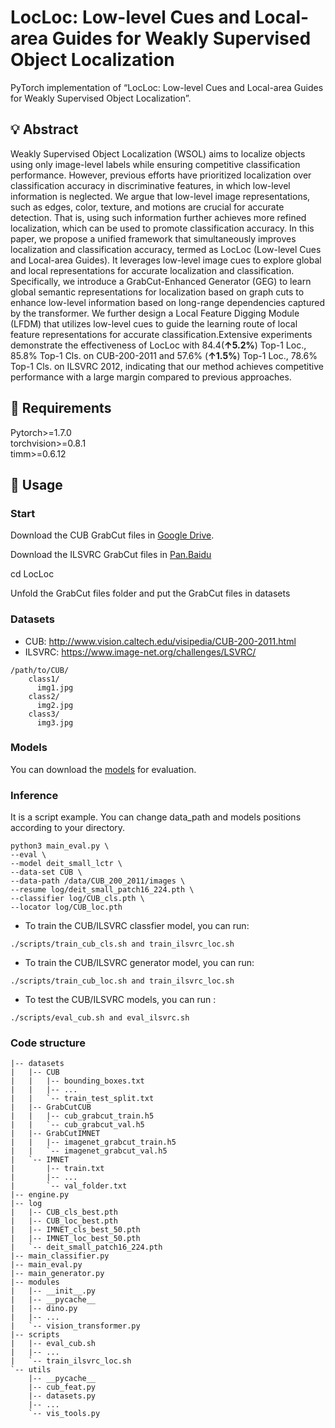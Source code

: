 # LocLoc: Low-level Cues and Local-area Guides for Weakly Supervised Object Localization
PyTorch implementation of “LocLoc: Low-level Cues and Local-area Guides for Weakly Supervised Object Localization”.

## 💡 Abstract
Weakly Supervised Object Localization (WSOL) aims to localize objects using only image-level labels while ensuring competitive classification performance. However, previous efforts have prioritized localization over classification accuracy in discriminative features, in which low-level information is neglected. We argue that low-level image representations, such as edges, color, texture, and motions are crucial for accurate detection. That is, using such information further achieves more refined localization, which can be used to promote classification accuracy.
In this paper, we propose a unified framework that simultaneously improves localization and classification accuracy, termed as LocLoc (Low-level Cues and Local-area Guides). It leverages low-level image cues to explore global and local representations for accurate localization and classification. Specifically, we introduce a GrabCut-Enhanced Generator (GEG) to learn global semantic representations for localization based on graph cuts to enhance low-level information based on long-range dependencies captured by the transformer. We further design a Local Feature Digging Module (LFDM) that utilizes low-level cues to guide the learning route of local feature representations for accurate classification.Extensive experiments demonstrate the effectiveness of LocLoc with 84.4(**↑5.2%**) Top-1 Loc., 85.8% Top-1 Cls. on CUB-200-2011 and 57.6% (**↑1.5%**) Top-1 Loc., 78.6% Top-1 Cls. on ILSVRC 2012, indicating that our method achieves competitive performance with a large margin compared to previous approaches.

## 🔑 Requirements
Pytorch>=1.7.0<br>
torchvision>=0.8.1<br>
timm>=0.6.12<br>

## 🎃 Usage

### Start
Download the CUB GrabCut files in [Google Drive](https://drive.google.com/drive/folders/15litgloea5to9qGbgY9pkjNC_WwHRWZw?usp=sharing).

Download the ILSVRC GrabCut files in [Pan.Baidu]()

cd LocLoc

Unfold the GrabCut files folder and put the GrabCut files in datasets

### Datasets
- CUB: http://www.vision.caltech.edu/visipedia/CUB-200-2011.html
- ILSVRC: https://www.image-net.org/challenges/LSVRC/
```
/path/to/CUB/
    class1/
      img1.jpg
    class2/
      img2.jpg
    class3/
      img3.jpg
```

### Models
You can download the [models](https://drive.google.com/drive/folders/1D9tMZjXqlPVDzRIi_18zRwF4kWwuSfZt?usp=sharing) for evaluation.

### Inference
It is a script example. You can change data_path and models positions according to your directory.
```
python3 main_eval.py \
--eval \
--model deit_small_lctr \
--data-set CUB \
--data-path /data/CUB_200_2011/images \
--resume log/deit_small_patch16_224.pth \
--classifier log/CUB_cls.pth \
--locator log/CUB_loc.pth
```

- To train the CUB/ILSVRC classfier model, you can run:
```
./scripts/train_cub_cls.sh and train_ilsvrc_loc.sh
```

- To train the CUB/ILSVRC generator model, you can run:
```
./scripts/train_cub_loc.sh and train_ilsvrc_loc.sh
```

-  To test the CUB/ILSVRC models, you can run :
```
./scripts/eval_cub.sh and eval_ilsvrc.sh
```
### Code structure

```
|-- datasets
|   |-- CUB
|   |   |-- bounding_boxes.txt
|   |   |-- ...
|   |   `-- train_test_split.txt
|   |-- GrabCutCUB
|   |   |-- cub_grabcut_train.h5
|   |   `-- cub_grabcut_val.h5
|   |-- GrabCutIMNET
|   |   |-- imagenet_grabcut_train.h5
|   |   `-- imagenet_grabcut_val.h5
|   `-- IMNET
|       |-- train.txt
|       |-- ...
|       `-- val_folder.txt
|-- engine.py
|-- log
|   |-- CUB_cls_best.pth
|   |-- CUB_loc_best.pth
|   |-- IMNET_cls_best_50.pth
|   |-- IMNET_loc_best_50.pth
|   `-- deit_small_patch16_224.pth
|-- main_classifier.py
|-- main_eval.py
|-- main_generator.py
|-- modules
|   |-- __init__.py
|   |-- __pycache__
|   |-- dino.py
|   |-- ...
|   `-- vision_transformer.py
|-- scripts
|   |-- eval_cub.sh
|   |-- ...
|   `-- train_ilsvrc_loc.sh
`-- utils
    |-- __pycache__
    |-- cub_feat.py
    |-- datasets.py
    |-- ...
    `-- vis_tools.py
```
